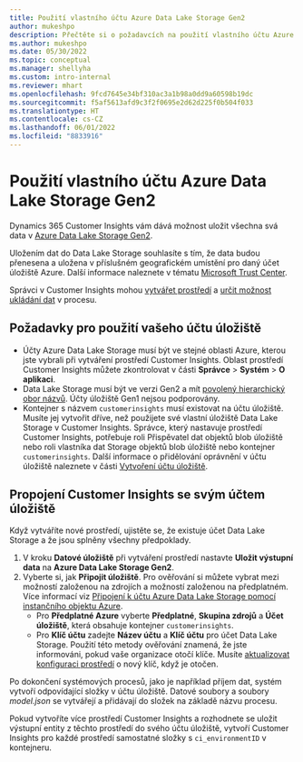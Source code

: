 ```yaml
---
title: Použití vlastního účtu Azure Data Lake Storage Gen2
author: mukeshpo
description: Přečtěte si o požadavcích na použití vlastního účtu Azure Data Lake Storage pro ukládání dat Customer Insights.
ms.author: mukeshpo
ms.date: 05/30/2022
ms.topic: conceptual
ms.manager: shellyha
ms.custom: intro-internal
ms.reviewer: mhart
ms.openlocfilehash: 9fcd7645e34bf310ac3a1b98a0dd9a60598b19dc
ms.sourcegitcommit: f5af5613afd9c3f2f0695e2d62d225f0b504f033
ms.translationtype: HT
ms.contentlocale: cs-CZ
ms.lasthandoff: 06/01/2022
ms.locfileid: "8833916"
---
```

# <a name="use-your-own-azure-data-lake-storage-gen2-account"></a>Použití vlastního účtu Azure Data Lake Storage Gen2

Dynamics 365 Customer Insights vám dává možnost uložit všechna svá data v [Azure Data Lake Storage Gen2](/azure/storage/blobs/data-lake-storage-introduction).

Uložením dat do Data Lake Storage souhlasíte s tím, že data budou přenesena a uložena v příslušném geografickém umístění pro daný účet úložiště Azure. Další informace naleznete v tématu [Microsoft Trust Center](https://www.microsoft.com/trust-center).

Správci v Customer Insights mohou [vytvářet prostředí](create-environment.md) a [určit možnost ukládání dat](create-environment.md#step-2-configure-data-storage) v procesu.

## <a name="prerequisites-to-use-your-storage-account"></a>Požadavky pro použití vašeho účtu úložiště

- Účty Azure Data Lake Storage musí být ve stejné oblasti Azure, kterou jste vybrali při vytváření prostředí Customer Insights. Oblast prostředí Customer Insights můžete zkontrolovat v části **Správce** > **Systém** > **O aplikaci**.
- Data Lake Storage musí být ve verzi Gen2 a mít [povolený hierarchický obor názvů](/azure/storage/blobs/create-data-lake-storage-account). Účty úložiště Gen1 nejsou podporovány.
- Kontejner s názvem `customerinsights` musí existovat na účtu úložiště. Musíte jej vytvořit dříve, než použijete své vlastní úložiště Data Lake Storage v Customer Insights. Správce, který nastavuje prostředí Customer Insights, potřebuje roli Přispěvatel dat objektů blob úložiště nebo roli vlastníka dat Storage objektů blob úložiště nebo kontejner `customerinsights`. Další informace o přidělování oprávnění v účtu úložiště naleznete v části [Vytvoření účtu úložiště](/azure/storage/common/storage-account-create?toc=%2Fazure%2Fstorage%2Fblobs%2Ftoc.json&tabs=azure-portal).

## <a name="connect-customer-insights-with-your-storage-account"></a>Propojení Customer Insights se svým účtem úložiště

Když vytváříte nové prostředí, ujistěte se, že existuje účet Data Lake Storage a že jsou splněny všechny předpoklady.

1. V kroku **Datové úložiště** při vytváření prostředí nastavte **Uložit výstupní data** na **Azure Data Lake Storage Gen2**.
1. Vyberte si, jak **Připojit úložiště**. Pro ověřování si můžete vybrat mezi možností založenou na zdrojích a možností založenou na předplatném. Více informací viz [Připojení k účtu Azure Data Lake Storage pomocí instančního objektu Azure](connect-service-principal.md).
   - Pro **Předplatné Azure** vyberte **Předplatné**, **Skupina zdrojů** a **Účet úložiště**, která obsahuje kontejner `customerinsights`.
   - Pro **Klíč účtu** zadejte **Název účtu** a **Klíč účtu** pro účet Data Lake Storage. Použití této metody ověřování znamená, že jste informováni, pokud vaše organizace otočí klíče. Musíte [aktualizovat konfiguraci prostředí](manage-environments.md#edit-an-existing-environment) o nový klíč, když je otočen.

Po dokončení systémových procesů, jako je například příjem dat, systém vytvoří odpovídající složky v účtu úložiště. Datové soubory a soubory *model.json* se vytvářejí a přidávají do složek na základě názvu procesu.

Pokud vytvoříte více prostředí Customer Insights a rozhodnete se uložit výstupní entity z těchto prostředí do svého účtu úložiště, vytvoří Customer Insights pro každé prostředí samostatné složky s `ci_environmentID` v kontejneru.
